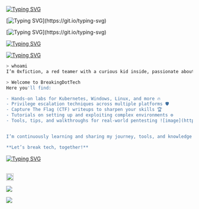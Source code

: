 [![Typing SVG](https://readme-typing-svg.demolab.com?font=Fira+Code&size=33&pause=1000&color=1CF709&background=181818&vCenter=true&repeat=false&width=500&height=40&lines=Welcome+to+Breaking+Tech)](https://git.io/typing-svg)

[![Typing SVG](https://readme-typing-svg.demolab.com?font=Fira+Code&size=23&pause=1000&color=F70404&background=181818&center=true&vCenter=true&repeat=false&width=450&height=40&lines=Break+the+system%2C+Hack+the+Tech.)](https://git.io/typing-svg)

[![Typing SVG](https://readme-typing-svg.demolab.com?font=Fira+Code&size=22&pause=1000&color=1CF709&background=333333&center=true&vCenter=true&repeat=false&width=427&height=30&lines=Break+the+system%2C+Hack+the+Tech.)](https://git.io/typing-svg)

[![Typing SVG](https://readme-typing-svg.demolab.com?font=Fira+Code&size=23&pause=1000&color=F70404&background=2F2F2F55&center=true&vCenter=true&width=435&height=30&lines=Welcome+to+BREAKING+TECH)](https://git.io/typing-svg)

[![Typing SVG](https://readme-typing-svg.demolab.com?font=Fira+Code&size=24&pause=1000&color=F70404&background=2F2F2F55&center=true&vCenter=true&repeat=false&width=435&height=30&lines=Welcome+to+Breaking+Tech)](https://git.io/typing-svg)


```bash
> whoami
I’m 0xfiction, a red teamer with a curious kid inside, passionate about learning, exploring, and breaking systems to uncover vulnerabilities and master offensive security.

> Welcome to BreakingDotTech
Here you'll find:

- Hands-on labs for Kubernetes, Windows, Linux, and more 🔥
- Privilege escalation techniques across multiple platforms 🛡️
- Capture The Flag (CTF) writeups to sharpen your skills 🏆
- Tutorials on setting up and exploiting complex environments ⚙️
- Tools, tips, and walkthroughs for real-world pentesting ![image](https://github.com/user-attachments/assets/886e8d52-ebc3-4977-89ef-b13be829c287)


I’m continuously learning and sharing my journey, tools, and knowledge to help you become a better red teamer and security researcher.

**Let’s break tech, together!**
```

<p align="left">
  <a href="https://git.io/typing-svg"><img src="https://readme-typing-svg.demolab.com?font=Fira+Code&pause=1000&color=D2A306&center=true&vCenter=true&random=false&width=600&lines=Software+Development+Engineer+%40noon;Active+Directory+Hacking;Hacking+Kubernetes Clusters;Hackthebox" alt="Typing SVG" /></a>
</p>

<br>
<img src="https://emojis.slackmojis.com/emojis/images/1520808873/3643/cool-doge.gif?1520808873" width="20" />

<p align="left">
  <img src="https://quotes-github-readme.vercel.app/api?type=horizontal&theme=light)](https://github.com/piyushsuthar/github-readme-quotes" />
</p>


<p align="left">
  <img src="https://quotes-github-readme.vercel.app/api?type=horizontal&theme=light)](https://github.com/piyushsuthar/github-readme-quotes" />
</p>



<br>

<!-- 


![Terminal Hacker Gif](https://media.giphy.com/media/xUOxf48t5X9uV1mwGY/giphy.gif)

```bash
> Welcome to BreakingDotTech
> whoami
0xfiction - Red Teamer | Offensive Security Enthusiast | Eternal Learner
```

# Welcome to BreakingDotTech! 👋

**Break the system, hack the tech — our motto and mission.**

I’m 0xfiction, a red teamer with a curious kid inside, passionate about learning, exploring, and breaking systems to uncover vulnerabilities and master offensive security.

Here you'll find:

- Hands-on labs for Kubernetes, Windows, Linux, and more 🔥
- Privilege escalation techniques across multiple platforms 🛡️
- Capture The Flag (CTF) writeups to sharpen your skills 🏆
- Tutorials on setting up and exploiting complex environments ⚙️
- Tools, tips, and walkthroughs for real-world pentesting

I’m continuously learning and sharing my journey, tools, and knowledge to help you become a better red teamer and security researcher.

**Let’s break tech, together!**

[YouTube](https://youtube.com/yourchannel) | [Blog](https://breakingdottech.github.io) | [Twitter](https://twitter.com/breakingdottech)

---

✍️ *Made with 💻, curiosity, and terminal vibes.*


<p align="center"> 
	<a href = "https://committers.top/egypt#ORGNAME" target="_blank">
		<img src="https://enfsgag3ayy6w9q.m.pipedream.net" alt="7oSkaaa" target="_blank", width=46%/> 
	</a>
	<img src="https://komarev.com/ghpvc/?username=7oSkaaa&label=Profile%20views&color=555555&labelColor=000000&style=for-the-badge" alt="7oSkaaa" width=19.40%/>
</p>


<!--
**breakingdottech/breakingdottech** is a ✨ _special_ ✨ repository because its `README.md` (this file) appears on your GitHub profile.

Here are some ideas to get you started:

- 🔭 I’m currently working on ...
- 🌱 I’m currently learning ...
- 👯 I’m looking to collaborate on ...
- 🤔 I’m looking for help with ...
- 💬 Ask me about ...
- 📫 How to reach me: ...
- 😄 Pronouns: ...
- ⚡ Fun fact: ...
-->
